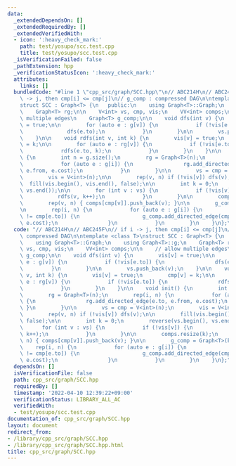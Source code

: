 ```yaml
---
data:
  _extendedDependsOn: []
  _extendedRequiredBy: []
  _extendedVerifiedWith:
  - icon: ':heavy_check_mark:'
    path: test/yosupo/scc.test.cpp
    title: test/yosupo/scc.test.cpp
  _isVerificationFailed: false
  _pathExtension: hpp
  _verificationStatusIcon: ':heavy_check_mark:'
  attributes:
    links: []
  bundledCode: "#line 1 \"cpp_src/graph/SCC.hpp\"\n// ABC214H\n// ABC245F\n// if i\
    \ -> j, then cmp[i] <= cmp[j]\n// g_comp : compressed DAG\n\ntemplate <class T>\n\
    struct SCC : Graph<T> {\n   public:\n    using Graph<T>::Graph;\n    using Graph<T>::g;\n\
    \    Graph<T> rg;\n\n    V<int> vs, cmp, vis;\n    VV<int> comps;\n\n    // allow\
    \ multiple edges\n    Graph<T> g_comp;\n\n    void dfs(int v) {\n        vis[v]\
    \ = true;\n\n        for (auto e : g[v]) {\n            if (!vis[e.to]) {\n  \
    \              dfs(e.to);\n            }\n        }\n\n        vs.push_back(v);\n\
    \    }\n\n    void rdfs(int v, int k) {\n        vis[v] = true;\n        cmp[v]\
    \ = k;\n\n        for (auto e : rg[v]) {\n            if (!vis[e.to]) {\n    \
    \            rdfs(e.to, k);\n            }\n        }\n    }\n\n    void init()\
    \ {\n        int n = g.size();\n        rg = Graph<T>(n);\n        rep(i, n) {\n\
    \            for (auto e : g[i]) {\n                rg.add_directed_edge(e.to,\
    \ e.from, e.cost);\n            }\n        }\n\n        vs = cmp = V<int>(n);\n\
    \        vis = V<int>(n);\n\n        rep(v, n) if (!vis[v]) dfs(v);\n\n      \
    \  fill(vis.begin(), vis.end(), false);\n\n        int k = 0;\n        reverse(vs.begin(),\
    \ vs.end());\n\n        for (int v : vs) {\n            if (!vis[v]) {\n     \
    \           rdfs(v, k++);\n            }\n        }\n\n        comps.resize(k);\n\
    \        rep(v, n) { comps[cmp[v]].push_back(v); }\n\n        g_comp = Graph<T>(k);\n\
    \n        rep(i, n) {\n            for (auto e : g[i]) {\n                if (cmp[i]\
    \ != cmp[e.to]) {\n                    g_comp.add_directed_edge(cmp[i], cmp[e.to],\
    \ e.cost);\n                }\n            }\n        }\n    }\n};\n"
  code: "// ABC214H\n// ABC245F\n// if i -> j, then cmp[i] <= cmp[j]\n// g_comp :\
    \ compressed DAG\n\ntemplate <class T>\nstruct SCC : Graph<T> {\n   public:\n\
    \    using Graph<T>::Graph;\n    using Graph<T>::g;\n    Graph<T> rg;\n\n    V<int>\
    \ vs, cmp, vis;\n    VV<int> comps;\n\n    // allow multiple edges\n    Graph<T>\
    \ g_comp;\n\n    void dfs(int v) {\n        vis[v] = true;\n\n        for (auto\
    \ e : g[v]) {\n            if (!vis[e.to]) {\n                dfs(e.to);\n   \
    \         }\n        }\n\n        vs.push_back(v);\n    }\n\n    void rdfs(int\
    \ v, int k) {\n        vis[v] = true;\n        cmp[v] = k;\n\n        for (auto\
    \ e : rg[v]) {\n            if (!vis[e.to]) {\n                rdfs(e.to, k);\n\
    \            }\n        }\n    }\n\n    void init() {\n        int n = g.size();\n\
    \        rg = Graph<T>(n);\n        rep(i, n) {\n            for (auto e : g[i])\
    \ {\n                rg.add_directed_edge(e.to, e.from, e.cost);\n           \
    \ }\n        }\n\n        vs = cmp = V<int>(n);\n        vis = V<int>(n);\n\n\
    \        rep(v, n) if (!vis[v]) dfs(v);\n\n        fill(vis.begin(), vis.end(),\
    \ false);\n\n        int k = 0;\n        reverse(vs.begin(), vs.end());\n\n  \
    \      for (int v : vs) {\n            if (!vis[v]) {\n                rdfs(v,\
    \ k++);\n            }\n        }\n\n        comps.resize(k);\n        rep(v,\
    \ n) { comps[cmp[v]].push_back(v); }\n\n        g_comp = Graph<T>(k);\n\n    \
    \    rep(i, n) {\n            for (auto e : g[i]) {\n                if (cmp[i]\
    \ != cmp[e.to]) {\n                    g_comp.add_directed_edge(cmp[i], cmp[e.to],\
    \ e.cost);\n                }\n            }\n        }\n    }\n};"
  dependsOn: []
  isVerificationFile: false
  path: cpp_src/graph/SCC.hpp
  requiredBy: []
  timestamp: '2022-04-10 12:39:22+09:00'
  verificationStatus: LIBRARY_ALL_AC
  verifiedWith:
  - test/yosupo/scc.test.cpp
documentation_of: cpp_src/graph/SCC.hpp
layout: document
redirect_from:
- /library/cpp_src/graph/SCC.hpp
- /library/cpp_src/graph/SCC.hpp.html
title: cpp_src/graph/SCC.hpp
---
```

